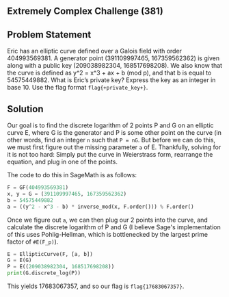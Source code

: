 ## Extremely Complex Challenge (381)

## Problem Statement 

Eric has an elliptic curve defined over a Galois field with order 404993569381. A generator point (391109997465, 167359562362) is given along with a public key (209038982304, 168517698208). We also know that the curve is defined as y^2 = x^3 + ax + b (mod p), and that b is equal to 54575449882. What is Eric’s private key? Express the key as an integer in base 10. Use the flag format `flag{+private_key+}`.

## Solution

Our goal is to find the discrete logarithm of 2 points P and G on an elliptic curve E, where G is the generator and P is some other point on the curve (in other words, find an integer `n` such that `P = nG`.  But before we can do this, we must first figure out the missing parameter `a` of E.  Thankfully, solving for it is not too hard:  Simply put the curve in Weierstrass form, rearrange the equation, and plug in one of the points.  


The code to do this in SageMath is as follows:

```python
F = GF(404993569381)
x, y = G = (391109997465, 167359562362)
b = 54575449882
a = ((y^2 - x^3 - b) * inverse_mod(x, F.order())) % F.order()
```

Once we figure out `a`, we can then plug our 2 points into the curve, and calculate the discrete logarithm of P and G (I believe Sage's implementation of this uses Pohlig-Hellman, which is bottlenecked by the largest prime factor of `#E(F_p)`).

```python
E = EllipticCurve(F, [a, b])
G = E(G)
P = E((209038982304, 168517698208))
print(G.discrete_log(P))
```

This yields 17683067357, and so our flag is `flag{17683067357}`.

